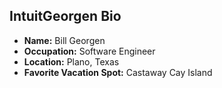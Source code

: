 ## IntuitGeorgen Bio

- **Name:** Bill Georgen
- **Occupation:** Software Engineer
- **Location:** Plano, Texas
- **Favorite Vacation Spot:** Castaway Cay Island
